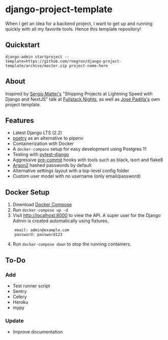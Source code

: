 # django-project-template

When I get an idea for a backend project, I want to get up and running quickly with all my favorite tools. Hence this template repository!

## Quickstart

```
django-admin startproject --template=https://github.com/rnegron/django-project-template/archive/master.zip project-name-here
```

## About

Inspired by [Sergio Mattei's](https://twitter.com/matteing) "Shipping Projects at Lightning Speed with Django and NextJS" talk at [Fullstack Nights](https://twitter.com/rucury/status/1207092925542342656), as well as [José Padilla's](https://github.com/jpadilla/django-project-template) own project template.

## Features

* Latest Django LTS (2.2)
* [poetry](https://python-poetry.org/) as an alternative to pipenv
* Containerization with Docker
* A `docker-compose` setup for easy development using Postgres 11
* Testing with [pytest-django](https://pytest-django.readthedocs.io/en/latest/index.html)
* Aggressive [pre-commit](https://pre-commit.com/) hooks with tools such as black, isort and flake8
* [Argon2](https://docs.djangoproject.com/en/3.0/topics/auth/passwords/#using-argon2-with-django) hashed passwords by default
* Alternative settings layout with a top-level config folder
* Custom user model with no username (only email/password)

## Docker Setup

1. Download [Docker Compose](https://docs.docker.com/compose/install/)
2. Run `docker-compose up -d`
3. Visit [http://localhost:8000](http//localhost:8000) to view the API. A super user for the Django Admin is created automatically using fixtures.

```
    email: admin@example.com
    password: password123
```

4. Run `docker-compose down` to stop the running containers.

## To-Do

### Add
- Test runner script
- Sentry
- Celery
- Heroku
- mypy

### Update

- Improve documentation
